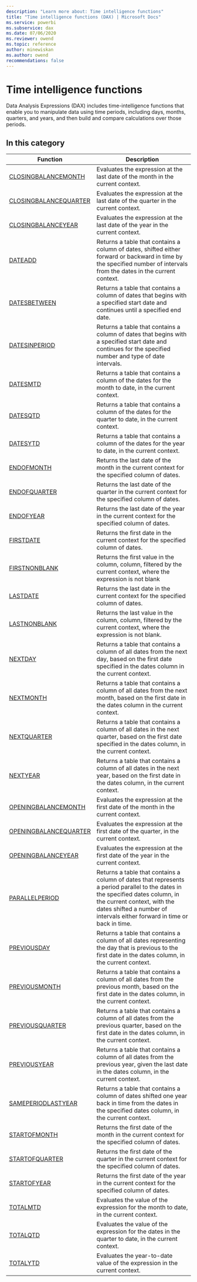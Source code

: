 ```yaml
---
description: "Learn more about: Time intelligence functions"
title: "Time intelligence functions (DAX) | Microsoft Docs"
ms.service: powerbi 
ms.subservice: dax 
ms.date: 07/06/2020
ms.reviewer: owend
ms.topic: reference
author: minewiskan
ms.author: owend 
recommendations: false
---
```

# Time intelligence functions

Data Analysis Expressions (DAX) includes time-intelligence functions that enable you to manipulate data using time periods, including days, months, quarters, and years, and then build and compare calculations over those periods.  
  
## In this category

|Function  |Description  |
|---------|---------|
|[CLOSINGBALANCEMONTH](closingbalancemonth-function-dax.md)      |  Evaluates the expression at the last date of the month in the current context.       |
|[CLOSINGBALANCEQUARTER](closingbalancequarter-function-dax.md)       | Evaluates the expression at the last date of the quarter in the current context.          |
|[CLOSINGBALANCEYEAR](closingbalanceyear-function-dax.md)      |  Evaluates the expression at the last date of the year in the current context.       |
|[DATEADD](dateadd-function-dax.md)      |  Returns a table that contains a column of dates, shifted either forward or backward in time by the specified number of intervals from the dates in the current context.       |
|[DATESBETWEEN](datesbetween-function-dax.md)      |   Returns a table that contains a column of dates that begins with a specified start date and continues until a specified end date.        |
|[DATESINPERIOD](datesinperiod-function-dax.md)      |  Returns a table that contains a column of dates that begins with a specified start date and continues for the specified number and type of date intervals.     |
|[DATESMTD](datesmtd-function-dax.md)      |  Returns a table that contains a column of the dates for the month to date, in the current context.         |
|[DATESQTD](datesqtd-function-dax.md)      |  Returns a table that contains a column of the dates for the quarter to date, in the current context.         |
|[DATESYTD](datesytd-function-dax.md)      |  Returns a table that contains a column of the dates for the year to date, in the current context.        |
|[ENDOFMONTH](endofmonth-function-dax.md)    | Returns the last date of the month in the current context for the specified column of dates.          |
|[ENDOFQUARTER](endofquarter-function-dax.md)      |  Returns the last date of the quarter in the current context for the specified column of dates.         |
|[ENDOFYEAR](endofyear-function-dax.md)     | Returns the last date of the year in the current context for the specified column of dates.        |
|[FIRSTDATE](firstdate-function-dax.md)     | Returns the first date in the current context for the specified column of dates.         |
|[FIRSTNONBLANK](firstnonblank-function-dax.md)     | Returns the first value in the column, column, filtered by the current context, where the expression is not blank        |
|[LASTDATE](lastdate-function-dax.md)      |  Returns the last date in the current context for the specified column of dates.       |
|[LASTNONBLANK](lastnonblank-function-dax.md)      |  Returns the last value in the column, column, filtered by the current context, where the expression is not blank.       |
|[NEXTDAY](nextday-function-dax.md)      |  Returns a table that contains a column of all dates from the next day, based on the first date specified in the dates column in the current context.       |
|[NEXTMONTH](nextmonth-function-dax.md)     |  Returns a table that contains a column of all dates from the next month, based on the first date in the dates column in the current context.       |
|[NEXTQUARTER](nextquarter-function-dax.md)     |  Returns a table that contains a column of all dates in the next quarter, based on the first date specified in the dates column, in the current context.        |
|[NEXTYEAR](nextyear-function-dax.md)      | Returns a table that contains a column of all dates in the next year, based on the first date in the dates column, in the current context.          |
|[OPENINGBALANCEMONTH](openingbalancemonth-function-dax.md)     | Evaluates the expression at the first date of the month in the current context.         |
|[OPENINGBALANCEQUARTER](openingbalancequarter-function-dax.md)     | Evaluates the expression at the first date of the quarter, in the current context.         |
|[OPENINGBALANCEYEAR](openingbalanceyear-function-dax.md)       |  Evaluates the expression at the first date of the year in the current context.       |
|[PARALLELPERIOD](parallelperiod-function-dax.md)     |  Returns a table that contains a column of dates that represents a period parallel to the dates in the specified dates column, in the current context, with the dates shifted a number of intervals either forward in time or back in time.       |
|[PREVIOUSDAY](previousday-function-dax.md)      | Returns a table that contains a column of all dates representing the day that is previous to the first date in the dates column, in the current context.        |
|[PREVIOUSMONTH](previousmonth-function-dax.md)     |  Returns a table that contains a column of all dates from the previous month, based on the first date in the dates column, in the current context.       |
|[PREVIOUSQUARTER](previousquarter-function-dax.md)      |  Returns a table that contains a column of all dates from the previous quarter, based on the first date in the dates column, in the current context.       |
|[PREVIOUSYEAR](previousyear-function-dax.md)       |  Returns a table that contains a column of all dates from the previous year, given the last date in the dates column, in the current context.        |
|[SAMEPERIODLASTYEAR](sameperiodlastyear-function-dax.md)     |  Returns a table that contains a column of dates shifted one year back in time from the dates in the specified dates column, in the current context.       |
|[STARTOFMONTH](startofmonth-function-dax.md)     | Returns the first date of the month in the current context for the specified column of dates.          |
|[STARTOFQUARTER](startofquarter-function-dax.md)     |  Returns the first date of the quarter in the current context for the specified column of dates.         |
|[STARTOFYEAR](startofyear-function-dax.md)     |  Returns the first date of the year in the current context for the specified column of dates.       |
|[TOTALMTD](totalmtd-function-dax.md)      |  Evaluates the value of the expression for the month to date, in the current context.       |
|[TOTALQTD](totalqtd-function-dax.md)     |  Evaluates the value of the expression for the dates in the quarter to date, in the current context.       |
|[TOTALYTD](totalytd-function-dax.md)     | Evaluates the year-to-date value of the expression in the current context.       |
